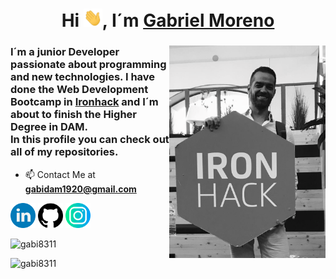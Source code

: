 <h1 align = "center"> Hi <a target="_blank" rel="noopener noreferrer" href="https://raw.githubusercontent.com/ABSphreak/ABSphreak/master/gifs/Hi.gif"><img src="https://raw.githubusercontent.com/ABSphreak/ABSphreak/master/gifs/Hi.gif" width="30px" style="max-width:100%;"></a>, I´m <a href = "https://https://github.com/Gabi8311">Gabriel Moreno</a></h1>

<section>
<img align = "right" src = "https://github.com/Gabi8311/EntregaLM/blob/master/images/image0.png" alt = "gabi8311" width="250" style="max-width:100%;"/>
<h3 align = "left" style = "margin-right:40;">I´m a junior Developer passionate about programming and
new technologies. I have done the Web Development Bootcamp in <a href="https://www.ironhack.com/es">Ironhack</a> and I´m about to finish the 
Higher Degree in DAM.<br/> In this
profile you can check out all of my repositories.</h3>
</section>

- 📫 Contact Me at **gabidam1920@gmail.com**

<section style = "margin:20;">
<p><a href="https://linkedin.com/in/linkedin.com/in/gabriel-moreno-fernandez" rel="nofollow"><img src="https://github.com/andresbr92/andresbr92/raw/master/logos/linkedin.png" width="40" style="max-width:100%; margin:20,20,0,0; "></a>
<a href="https://github.com/gabi8311"><img src="https://github.com/andresbr92/andresbr92/raw/master/logos/github-logo.png" width="40" style="max-width:100%; margin-left:20;"></a>
<a href="https://www.instagram.com/gabi_mf83/?hl=es" rel="nofollow"><img src="https://github.com/andresbr92/andresbr92/raw/master/logos/instagram.png" width="40" style="max-width:100%; margin-left:20;"></a></p>
</section>

<section>
<p> <img src = "https://github-readme-stats.vercel.app/api/top-langs?username=gabi8311&show_icons=true&locale=en&layout=compact" alt = "gabi8311" /> </p>
<p> <img src = "https://github-readme-stats.vercel.app/api?username=gabi8311&show_icons=true&locale=en" alt = "gabi8311" /> </p>
</section>
